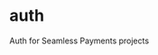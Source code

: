 # auth

Auth for Seamless Payments projects

<!-- Generated by documentation.js. Update this documentation by updating the source code. -->
